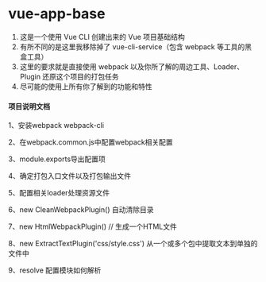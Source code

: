 # vue-app-base

1. 这是一个使用 Vue CLI 创建出来的 Vue 项目基础结构
2. 有所不同的是这里我移除掉了 vue-cli-service（包含 webpack 等工具的黑盒工具）
3. 这里的要求就是直接使用 webpack 以及你所了解的周边工具、Loader、Plugin 还原这个项目的打包任务
4. 尽可能的使用上所有你了解到的功能和特性

#### 项目说明文档
1、安装webpack webpack-cli

2、在webpack.common.js中配置webpack相关配置

3、module.exports导出配置项

4、确定打包入口文件以及打包输出文件

5、配置相关loader处理资源文件

6、new CleanWebpackPlugin() 自动清除目录

7、new HtmlWebpackPlugin() // 生成一个HTML文件

8、new ExtractTextPlugin('css/style.css') 从一个或多个包中提取文本到单独的文件中

9、resolve 配置模块如何解析